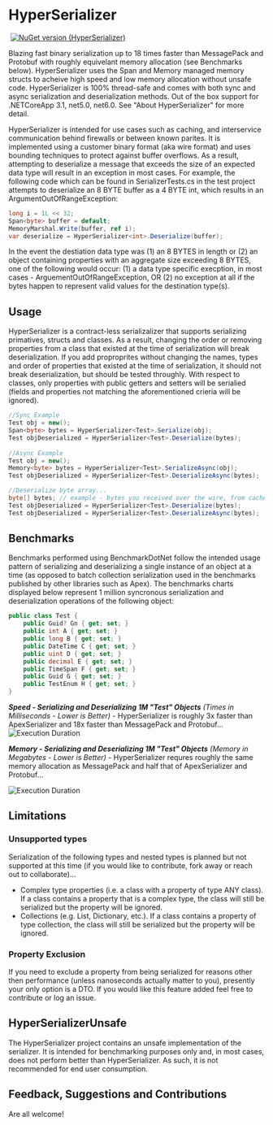 # HyperSerializer
![]()
[![NuGet version (HyperSerializer)](https://img.shields.io/badge/nuget-v1.0.6-blue?style=flat-square)](https://www.nuget.org/packages/HyperSerializer/)

Blazing fast binary serialization up to 18 times faster than MessagePack and Protobuf with roughly equivelant memory allocation (see Benchmarks below).  HyperSerializer uses the Span<T> and Memory<T> managed memory structs to acheive high speed and low memory allocation without unsafe code.  HyperSerializer is 100% thread-safe and comes with both sync and async serialization and deserialization methods.  Out of the box support for .NETCoreApp 3.1, net5.0, net6.0.  See "About HyperSerializer" for more detail.
    
HyperSerializer is intended for use cases such as caching, and interservice communication behind firewalls or between known parites.  It is implemented using a customer binary format (aka wire format) and uses bounding techniques to protect against buffer overflows.  As a result, attempting to deserialize a message that exceeds the size of an expected data type will result in an exception in most cases.  For example, the following code which can be found in SerializerTests.cs in the test project attempts to deserialize an 8 BYTE buffer as a 4 BYTE int, which results in an ArgumentOutOfRangeException:

```csharp
long i = 1L << 32;
Span<byte> buffer = default;
MemoryMarshal.Write(buffer, ref i);
var deserialize = HyperSerializer<int>.Deserialize(buffer);
```
In the event the destiation data type was (1) an 8 BYTES in length or (2) an object containing properties with an aggregate size exceeding 8 BYTES, one of the following would occur: (1) a data type specific execption, in most cases - ArguementOutOfRangeException, OR (2) no exception at all if the bytes happen to represent valid values for the destination type(s).

## Usage
HyperSerializer is a contract-less serializalizer that supports serializing primatives, structs and classes.  As a result, changing the order or removing properties from a class that existed at the time of serialization will break deserialization.  If you add proproprites without changing the names, types and order of properties that existed at the time of serialization, it should not break deserialization, but should be tested throughly.  With respect to classes, only properties with public getters and setters will be serialied (fields and properties not matching the aforementioned crieria will be ignored).

```csharp
//Sync Example
Test obj = new();
Span<byte> bytes = HyperSerializer<Test>.Serialize(obj);
Test objDeserialized = HyperSerializer<Test>.Deserialize(bytes);
    
//Async Example
Test obj = new();
Memory<byte> bytes = HyperSerializer<Test>.SerializeAsync(obj);
Test objDeserialized = HyperSerializer<Test>.DeserializeAsync(bytes);

//Deserialize byte array...
byte[] bytes; // example - bytes you received over the wire, from cache etc...
Test objDeserialized = HyperSerializer<Test>.Deserialize(bytes);
Test objDeserialized = HyperSerializer<Test>.DeserializeAsync(bytes);
```
## Benchmarks
Benchmarks performed using BenchmarkDotNet follow the intended usage pattern of serializing and deserializing a single instance of an object at a time (as opposed to batch collection serialization used in the benchmarks published by other libraries such as Apex).  The benchmarks charts displayed below represent 1 million syncronous serialization and deserialization operations of the following object:

```csharp
public class Test {
    public Guid? Gn { get; set; }
    public int A { get; set; }
    public long B { get; set; }
    public DateTime C { get; set; }
    public uint D { get; set; }
    public decimal E { get; set; }
    public TimeSpan F { get; set; }
    public Guid G { get; set; }
    public TestEnum H { get; set; }
}
```
***Speed - Serializing and Deserializing 1M "Test" Objects***
_(Times in Milliseconds - Lower is Better)_ - HyperSerializer is roughly 3x faster than ApexSerializer and 18x faster than MessagePack and Protobuf...
![Execution Duration](https://github.com/Hyperlnq/HyperSerializer/blob/main/BenchmarkAssets/Time.png)

***Memory - Serializing and Deserializing 1M "Test" Objects***
_(Memory in Megabytes - Lower is Better)_ - HyperSerializer requres roughly the same memory allocation as MessagePack and half that of ApexSerializer and Protobuf...
    
![Execution Duration](https://github.com/Hyperlnq/HyperSerializer/blob/main/BenchmarkAssets/Space.png)
      
## Limitations 
### Unsupported types
Serialization of the following types and nested types is planned but not supported at this time (if you would like to contribute, fork away or reach out to collaborate)...

- Complex type properties (i.e. a class with a property of type ANY class).  If a class contains a property that is a complex type, the class will still be serialized but the property will be ignored.
- Collections (e.g. List, Dictionary, etc.). If a class contains a property of type collection, the class will still be serialized but the property will be ignored.

### Property Exclusion
If you need to exclude a property from being serialized for reasons other then performance (unless nanoseconds actually matter to you), presently your only option is a DTO.  If you would like this feature added feel free to contribute or log an issue.

## HyperSerializerUnsafe<T>
The HyperSerializer project contains an unsafe implementation of the serializer.  It is intended for benchmarking purposes only and, in most cases, does not perform better than HyperSerializer<T>.  As such, it is not recommended for end user consumption.
    
## Feedback, Suggestions and Contributions
Are all welcome!

